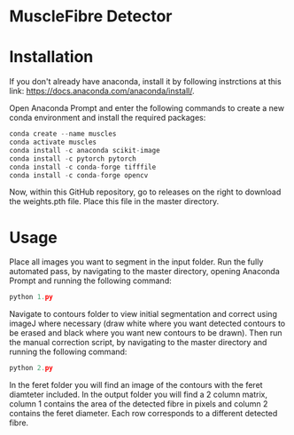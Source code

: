 # MuscleFibre Detector

# Installation
If you don't already have anaconda, install it by following instrctions at this link: https://docs.anaconda.com/anaconda/install/.

Open Anaconda Prompt and enter the following commands to create a new conda environment and install the required packages:

```python
conda create --name muscles
conda activate muscles
conda install -c anaconda scikit-image
conda install -c pytorch pytorch
conda install -c conda-forge tifffile
conda install -c conda-forge opencv
```
Now, within this GitHub repository, go to releases on the right to download the weights.pth file. Place this file in the master directory.

# Usage
Place all images you want to segment in the input folder. Run the fully automated pass, by navigating to the master directory, opening Anaconda Prompt and running the following command:
```python
python 1.py
```
Navigate to contours folder to view initial segmentation and correct using imageJ where necessary (draw white where you want detected contours to be erased and black where you want new contours to be drawn). Then run the manual correction script, by navigating to the master directory and running the following command:
```python
python 2.py
```
In the feret folder you will find an image of the contours with the feret diamteter included. In the output folder you will find a 2 column matrix, column 1 contains the area of the detected fibre in pixels and column 2 contains the feret diameter. Each row corresponds to a different detected fibre.
